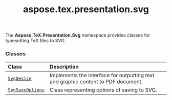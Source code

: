 ﻿---
title: aspose.tex.presentation.svg
second_title: Aspose.TeX for Python via .NET API References
description: 
type: docs
weight: 10
url: /python-net/aspose.tex.presentation.svg/
is_root: false
---

The **Aspose.TeX.Presentation.Svg**  namespace provides classes for typesetting TeX files to SVG.

### Classes
| Class | Description |
| :- | :- |
| [`SvgDevice`](/tex/python-net/aspose.tex.presentation.svg/svgdevice) | Implements the interface for outputting text and graphic content to PDF document. |
| [`SvgSaveOptions`](/tex/python-net/aspose.tex.presentation.svg/svgsaveoptions) | Class representing options of saving to SVG. |



